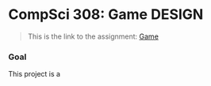 CompSci 308: Game DESIGN
===================

> This is the link to the assignment: [Game](http://www.cs.duke.edu/courses/compsci308/current/assign/01_game/)

### Goal
This project is a 
    